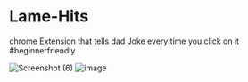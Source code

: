 # Lame-Hits
chrome Extension that tells dad Joke every time you click on it
 #beginnerfriendly


![Screenshot (6)](https://user-images.githubusercontent.com/72141924/140942448-04d39c19-f691-4d78-bed2-8bc339ce754a.png) ![image](https://user-images.githubusercontent.com/72141924/140943122-fdc5f09a-8ff4-4e1a-9034-7e592cbb60cc.png)


